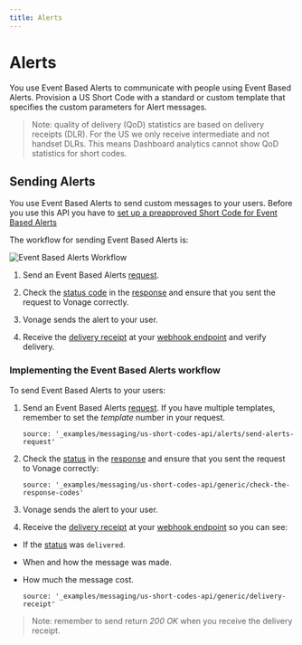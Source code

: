 ```yaml
---
title: Alerts
---
```


# Alerts

You use Event Based Alerts to communicate with people using Event Based Alerts. Provision a US Short Code with a standard or custom template that specifies the custom parameters for Alert messages.

> Note: quality of delivery (QoD) statistics are based on delivery receipts (DLR). For the US we only receive intermediate and not handset DLRs. This means Dashboard analytics cannot show QoD statistics for short codes.

## Sending Alerts

You use Event Based Alerts to send custom messages to your users. Before you use this API you have to [set up a preapproved Short Code for Event Based Alerts](/numbers/guides/event-alerts)

The workflow for sending Event Based Alerts is:

![Event Based Alerts Workflow](/images/messaging/alerts/alerts_workflow.png)

1. Send an Event Based Alerts [request](/api/sms/us-short-codes/alerts/sending#request).

2. Check the [status code](/api/sms/us-short-codes/alerts/sending#response) in the [response](/api/sms/us-short-codes/alerts/sending#response) and ensure that you sent the request to Vonage correctly.

3. Vonage sends the alert to your user.

4. Receive the [delivery receipt](/api/sms/us-short-codes/alerts/sending#delivery-receipt) at your [webhook endpoint](/concepts/guides/webhooks) and verify delivery.


### Implementing the Event Based Alerts workflow

To send Event Based Alerts to your users:

1. Send an Event Based Alerts [request](/api/sms/us-short-codes/alerts/sending#request). If you have multiple templates, remember to set the <i>template</i> number in your request.

    ```tabbed_examples
    source: '_examples/messaging/us-short-codes-api/alerts/send-alerts-request'
    ```

2. Check the [status](/api/sms/us-short-codes/alerts/sending#response) in the [response](/api/sms/us-short-codes/alerts/sending#response) and ensure that you sent the request to Vonage correctly:

    ```tabbed_examples
    source: '_examples/messaging/us-short-codes-api/generic/check-the-response-codes'
    ```

3. Vonage sends the alert to your user.

4. Receive the [delivery receipt](/api/sms/us-short-codes/alerts/sending#delivery-receipt) at your [webhook endpoint](/concepts/guides/webhooks) so you can see:

* If the [status](/api/sms/us-short-codes/alerts/sending#response) was `delivered`.
* When and how the message was made.
* How much the message cost.

    ```tabbed_examples
    source: '_examples/messaging/us-short-codes-api/generic/delivery-receipt'
    ```

> Note: remember to send return *200 OK* when you receive the delivery receipt.
